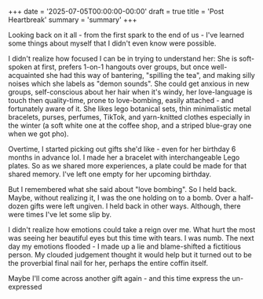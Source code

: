 +++
date = '2025-07-05T00:00:00-00:00'
draft = true
title = 'Post Heartbreak'
summary = 'summary'
+++

Looking back on it all - from the first spark to the end of us - I've learned some things about myself that I didn't even know were possible.

I didn't realize how focused I can be in trying to understand her:
She is soft-spoken at first, prefers 1-on-1 hangouts over groups, but once well-acquainted she had this way of bantering, "spilling the tea", and making silly noises which she labels as "demon sounds".
She could get anxious in new groups, self-conscious about her hair when it's windy, her love-language is touch then quality-time, prone to love-bombing, easily attached - and fortunately aware of it.
She likes lego botanical sets, thin minimalistic metal bracelets, purses, perfumes, TikTok, and yarn-knitted clothes especially in the winter (a soft white one at the coffee shop, and a striped blue-gray one when we got pho).

Overtime, I started picking out gifts she'd like - even for her birthday 6 months in advance lol. I made her a bracelet with interchangeable Lego plates. So as we shared more experiences, a plate could be made for that shared memory. I've left one empty for her upcoming birthday.

But I remembered what she said about "love bombing". So I held back. Maybe, without realizing it, I was the one holding on to a bomb. Over a half-dozen gifts were left ungiven. I held back in other ways. Although, there were times I've let some slip by.

I didn't realize how emotions could take a reign over me. What hurt the most was seeing her beautiful eyes but this time with tears. I was numb. The next day my emotions flooded - I made up a lie and blame-shifted a fictitious person. My clouded judgement thought it would help but it turned out to be the proverbial final nail for her, perhaps the entire coffin itself.

Maybe I'll come across another gift again - and this time express the un-expressed